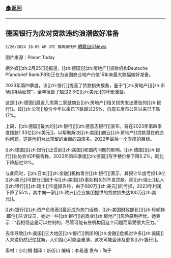 ###  [:house:返回](README.md)
---


## 德国银行为应对贷款违约浪潮做好准备
`2/26/2024 10:05 AM UTC 雅典娜快讯` [轉載自GNews](https://gnews.org/articles/2341798)

图片来源：Planet Today

据外媒[[zh:2月25日]]报道，[[zh:德国]][[zh:房地产]]贷款机构Deutsche Pfandbrief Bank(FBB)正在为该国商业地产价值15年来最大跌幅做好准备。

2023年第四季度，该[[zh:银行]]提高了贷款损失拨备，鉴于“[[zh:房地产]][[zh:市场]]持续疲软”，全年拨备了超过2.3亿[[zh:美元]]的坏账准备。

这是[[zh:德国]]最近几周第二家就商业[[zh:房地产]]相关损失发出警告的[[zh:银行]]。该[[zh:公司]]股价今年以来已下跌超过25%，自周五发布公告以来已下跌17%。

上周，[[zh:德国]]最大的[[zh:银行]][[zh:德意志银行]]宣布，将在2023年第四季度拨款1.33亿[[zh:美元]]，以帮助解决[[zh:美国]]商业[[zh:房地产]]贷款潜在的违约问题，这是他们为此预留的金额的四倍多。2022年最后一个季度的目标。

[[zh:德国]][[zh:银行]]正受到[[zh:美国]]和国内问题的影响。[[zh:德国]][[zh:银行]]业协会VDP报告称，2023年第四季度[[zh:德国]]写字楼价格下降5.2%，同比下降超过13%。

与此同时，[[zh:日本]][[zh:金融]]机构青空[[zh:银行]]表示，其预计年度亏损1.9亿[[zh:美元]]可部分归因于与[[zh:美国]]办事处相关的不良贷款，而[[zh:瑞士]]私人[[zh:银行]][[zh:瑞士]]宝盛报告称，由于680万[[zh:美元]]的亏损，2023年利润下降了55%，其中向一家[[zh:欧洲]]企业集团提供的贷款损失达100万[[zh:美元]]。

[[zh:银行]][[zh:资产负债表]]最近成为热门话题，[[zh:美国财政部长]][[zh:珍妮特·耶伦]]告诉议员，她对一些[[zh:银行]]的商业[[zh:房地产]]风险感到担忧。她表示：“我相信这是可以控制的，尽管可能有些机构因这个问题而承受很大压力。”

去年导致[[zh:美国]]三大地区[[zh:银行]]倒闭的[[zh:金融]]危机对许多[[zh:美国]]人来说仍然记忆犹新，人们担心可能会重演，这次可能会涉及更多[[zh:银行]]。

      
素材：小红帽  翻译：新街口  编辑：李易通  发布：陶子


